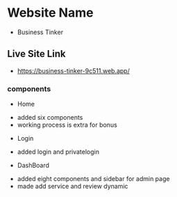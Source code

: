 # Website Name 
- Business Tinker

## Live Site Link
- https://business-tinker-9c511.web.app/

### components
* Home 
- added six components
- working process is extra for bonus

* Login
- added login and privatelogin 

* DashBoard
- added eight components and sidebar for admin page
- made add service and review dynamic
